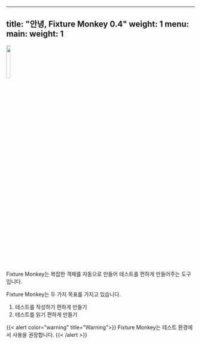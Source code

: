 
---
title: "안녕, Fixture Monkey 0.4"
weight: 1
menu:
  main:
    weight: 1
---
<img src="../../../images/fixture-monkey.png" width="15%"/>

Fixture Monkey는 복잡한 객체를 자동으로 만들어 테스트를 편하게 만들어주는 도구입니다.

Fixture Monkey는 두 가지 목표를 가지고 있습니다.
1. 테스트를 작성하기 편하게 만들기
2. 테스트를 읽기 편하게 만들기


{{< alert color="warning" title="Warning">}}
Fixture Monkey는 테스트 환경에서 사용을 권장합니다.
{{< /alert >}}
